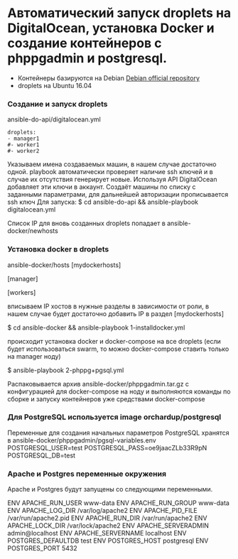 Автоматический запуск droplets на DigitalOcean, установка Docker и создание контейнеров с phppgadmin и postgresql.
===========

- Контейнеры базируются на Debian [Debian official repository](https://index.docker.io/_/debian/)
- droplets на Ubuntu 16.04

### Создание и запуск droplets
ansible-do-api/digitalocean.yml

    droplets:
    - manager1
    #- worker1
    #- worker2

Указываем имена создаваемых машин, в нашем случае достаточно одной. 
playbook автоматически проверяет наличие ssh ключей и в случае их отсутствия генерирует новые. 
Используя API DigitalOcean добавляет эти ключи в аккаунт.
Создаёт машины по списку с заданными параметрами, для дальнейшей авторизации прописывается ssh ключ
Для запуска:
	$ cd ansible-do-api && ansible-playbook digitalocean.yml

Список IP для вновь созданных droplets попадает в ansible-docker/newhosts

### Установка docker в droplets
ansible-docker/hosts
[mydockerhosts]

[manager]

[workers]

вписываем IP хостов в нужные разделы в зависимости от роли, в нашем случае будет достаточно добавить IP в раздел [mydockerhosts]

  $ cd ansible-docker && ansible-playbook 1-installdocker.yml

происходит установка docker и docker-compose на все droplets (если будет использоваться swarm, то можно docker-compose ставить только на manager ноду)

  $ ansible-playbook 2-phppg+pgsql.yml

Распаковывается архив ansible-docker/phppgadmin.tar.gz с конфигурацией для docker-compose на ноду и выполняются команды по сборке и запуску контейнеров уже средствами docker-compose

### Для PostgreSQL используется image orchardup/postgresql
Переменные для создания начальных параметров PostgreSQL хранятся в ansible-docker/phppgadmin/pgsql-variables.env
  POSTGRESQL_USER=test
  POSTGRESQL_PASS=oe9jaacZLb33R9pN
  POSTGRESQL_DB=test



### Apache и Postgres переменные окружения
Apache и Postgres будут запущены со следующими переменными.

  ENV APACHE_RUN_USER www-data
  ENV APACHE_RUN_GROUP www-data
  ENV APACHE_LOG_DIR /var/log/apache2
  ENV APACHE_PID_FILE /var/run/apache2.pid
  ENV APACHE_RUN_DIR /var/run/apache2
  ENV APACHE_LOCK_DIR /var/lock/apache2
  ENV APACHE_SERVERADMIN admin@localhost
  ENV APACHE_SERVERNAME localhost
  ENV POSTGRES_DEFAULTDB test
  ENV POSTGRES_HOST postgresql
  ENV POSTGRES_PORT 5432
